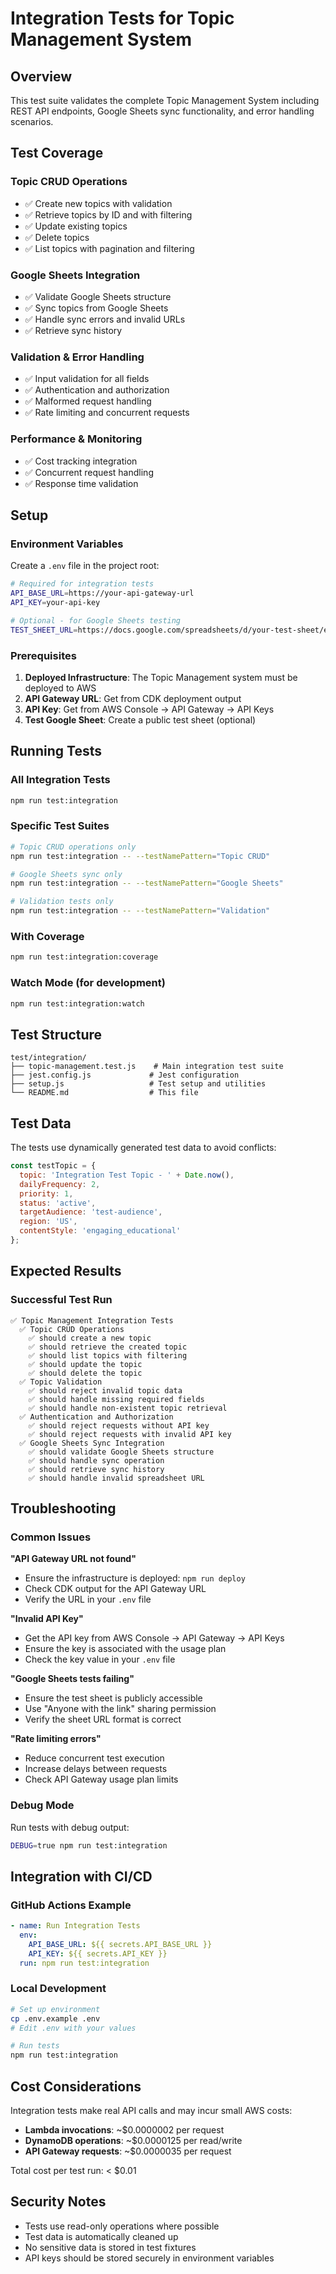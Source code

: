 # Integration Tests for Topic Management System

## Overview

This test suite validates the complete Topic Management System including REST API endpoints, Google Sheets sync functionality, and error handling scenarios.

## Test Coverage

### Topic CRUD Operations
- ✅ Create new topics with validation
- ✅ Retrieve topics by ID and with filtering
- ✅ Update existing topics
- ✅ Delete topics
- ✅ List topics with pagination and filtering

### Google Sheets Integration
- ✅ Validate Google Sheets structure
- ✅ Sync topics from Google Sheets
- ✅ Handle sync errors and invalid URLs
- ✅ Retrieve sync history

### Validation & Error Handling
- ✅ Input validation for all fields
- ✅ Authentication and authorization
- ✅ Malformed request handling
- ✅ Rate limiting and concurrent requests

### Performance & Monitoring
- ✅ Cost tracking integration
- ✅ Concurrent request handling
- ✅ Response time validation

## Setup

### Environment Variables

Create a `.env` file in the project root:

```bash
# Required for integration tests
API_BASE_URL=https://your-api-gateway-url
API_KEY=your-api-key

# Optional - for Google Sheets testing
TEST_SHEET_URL=https://docs.google.com/spreadsheets/d/your-test-sheet/edit#gid=0
```

### Prerequisites

1. **Deployed Infrastructure**: The Topic Management system must be deployed to AWS
2. **API Gateway URL**: Get from CDK deployment output
3. **API Key**: Get from AWS Console → API Gateway → API Keys
4. **Test Google Sheet**: Create a public test sheet (optional)

## Running Tests

### All Integration Tests
```bash
npm run test:integration
```

### Specific Test Suites
```bash
# Topic CRUD operations only
npm run test:integration -- --testNamePattern="Topic CRUD"

# Google Sheets sync only
npm run test:integration -- --testNamePattern="Google Sheets"

# Validation tests only
npm run test:integration -- --testNamePattern="Validation"
```

### With Coverage
```bash
npm run test:integration:coverage
```

### Watch Mode (for development)
```bash
npm run test:integration:watch
```

## Test Structure

```
test/integration/
├── topic-management.test.js    # Main integration test suite
├── jest.config.js             # Jest configuration
├── setup.js                   # Test setup and utilities
└── README.md                  # This file
```

## Test Data

The tests use dynamically generated test data to avoid conflicts:

```javascript
const testTopic = {
  topic: 'Integration Test Topic - ' + Date.now(),
  dailyFrequency: 2,
  priority: 1,
  status: 'active',
  targetAudience: 'test-audience',
  region: 'US',
  contentStyle: 'engaging_educational'
};
```

## Expected Results

### Successful Test Run
```
✅ Topic Management Integration Tests
  ✅ Topic CRUD Operations
    ✅ should create a new topic
    ✅ should retrieve the created topic
    ✅ should list topics with filtering
    ✅ should update the topic
    ✅ should delete the topic
  ✅ Topic Validation
    ✅ should reject invalid topic data
    ✅ should handle missing required fields
    ✅ should handle non-existent topic retrieval
  ✅ Authentication and Authorization
    ✅ should reject requests without API key
    ✅ should reject requests with invalid API key
  ✅ Google Sheets Sync Integration
    ✅ should validate Google Sheets structure
    ✅ should handle sync operation
    ✅ should retrieve sync history
    ✅ should handle invalid spreadsheet URL
```

## Troubleshooting

### Common Issues

**"API Gateway URL not found"**
- Ensure the infrastructure is deployed: `npm run deploy`
- Check CDK output for the API Gateway URL
- Verify the URL in your `.env` file

**"Invalid API Key"**
- Get the API key from AWS Console → API Gateway → API Keys
- Ensure the key is associated with the usage plan
- Check the key value in your `.env` file

**"Google Sheets tests failing"**
- Ensure the test sheet is publicly accessible
- Use "Anyone with the link" sharing permission
- Verify the sheet URL format is correct

**"Rate limiting errors"**
- Reduce concurrent test execution
- Increase delays between requests
- Check API Gateway usage plan limits

### Debug Mode

Run tests with debug output:
```bash
DEBUG=true npm run test:integration
```

## Integration with CI/CD

### GitHub Actions Example
```yaml
- name: Run Integration Tests
  env:
    API_BASE_URL: ${{ secrets.API_BASE_URL }}
    API_KEY: ${{ secrets.API_KEY }}
  run: npm run test:integration
```

### Local Development
```bash
# Set up environment
cp .env.example .env
# Edit .env with your values

# Run tests
npm run test:integration
```

## Cost Considerations

Integration tests make real API calls and may incur small AWS costs:
- **Lambda invocations**: ~$0.0000002 per request
- **DynamoDB operations**: ~$0.0000125 per read/write
- **API Gateway requests**: ~$0.0000035 per request

Total cost per test run: < $0.01

## Security Notes

- Tests use read-only operations where possible
- Test data is automatically cleaned up
- No sensitive data is stored in test fixtures
- API keys should be stored securely in environment variables